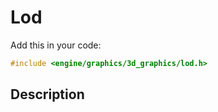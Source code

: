 # Lod

Add this in your code:
```cpp
#include <engine/graphics/3d_graphics/lod.h>
```

## Description